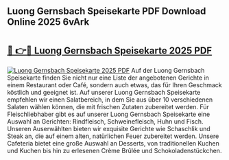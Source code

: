 ## Luong Gernsbach Speisekarte PDF Download Online 2025 6vArk

# <h2><a href="http://gc6k6f.nevu.top/?p=Luong+Gernsbach+Speisekarte">🔗 👉🔴 Luong Gernsbach Speisekarte 2025 PDF</a></h2>

[![Luong Gernsbach Speisekarte 2025 PDF](https://i.imgur.com/dBaPXMq.png)](http://gc6k6f.nevu.top/?p=Luong+Gernsbach+Speisekarte)
Auf der Luong Gernsbach Speisekarte finden Sie nicht nur eine Liste der angebotenen Gerichte in einem Restaurant oder Café, sondern auch etwas, das für Ihren Geschmack köstlich und geeignet ist. Auf unserer Luong Gernsbach Speisekarte empfehlen wir einen Salatbereich, in dem Sie aus über 10 verschiedenen Salaten wählen können, die mit frischen Zutaten zubereitet werden. Für Fleischliebhaber gibt es auf unserer Luong Gernsbach Speisekarte eine Auswahl an Gerichten: Rindfleisch, Schweinefleisch, Huhn und Fisch. Unseren Auserwählten bieten wir exquisite Gerichte wie Schaschlik und Steak an, die auf einem alten, natürlichen Feuer zubereitet werden. Unsere Cafeteria bietet eine große Auswahl an Desserts, von traditionellen Kuchen und Kuchen bis hin zu erlesenen Crème Brûlée und Schokoladenstückchen.
